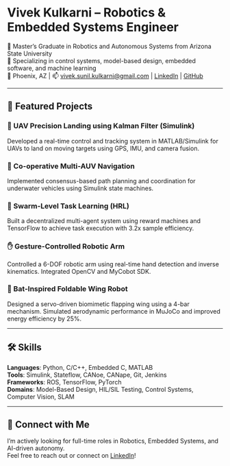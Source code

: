 # Vivek Kulkarni – Robotics & Embedded Systems Engineer

🚀 Master’s Graduate in Robotics and Autonomous Systems from Arizona State University  
🔧 Specializing in control systems, model-based design, embedded software, and machine learning  
📍 Phoenix, AZ | 📫 vivek.sunil.kulkarni@gmail.com | [LinkedIn](https://linkedin.com/in/vivek1795) | [GitHub](https://github.com/Vivek1795)


---

## 📌 Featured Projects

### 🛬 UAV Precision Landing using Kalman Filter (Simulink)
Developed a real-time control and tracking system in MATLAB/Simulink for UAVs to land on moving targets using GPS, IMU, and camera fusion.

### 🌊 Co-operative Multi-AUV Navigation
Implemented consensus-based path planning and coordination for underwater vehicles using Simulink state machines.

### 🧠 Swarm-Level Task Learning (HRL)
Built a decentralized multi-agent system using reward machines and TensorFlow to achieve task execution with 3.2x sample efficiency.

### ✋ Gesture-Controlled Robotic Arm
Controlled a 6-DOF robotic arm using real-time hand detection and inverse kinematics. Integrated OpenCV and MyCobot SDK.

### 🦇 Bat-Inspired Foldable Wing Robot
Designed a servo-driven biomimetic flapping wing using a 4-bar mechanism. Simulated aerodynamic performance in MuJoCo and improved energy efficiency by 25%.

---

## 🛠️ Skills

**Languages**: Python, C/C++, Embedded C, MATLAB  
**Tools**: Simulink, Stateflow, CANoe, CANape, Git, Jenkins  
**Frameworks**: ROS, TensorFlow, PyTorch  
**Domains**: Model-Based Design, HIL/SIL Testing, Control Systems, Computer Vision, SLAM

---

## 🤝 Connect with Me

I’m actively looking for full-time roles in Robotics, Embedded Systems, and AI-driven autonomy.  
Feel free to reach out or connect on [LinkedIn](https://linkedin.com/in/vivek1795)!


